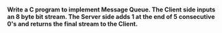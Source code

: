 #### Write a C program to implement Message Queue. The Client side inputs an 8 byte bit stream. The Server side adds 1 at the end of 5 consecutive 0's and returns the final stream to the Client.
